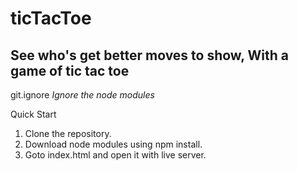 # ticTacToe
See who's get better moves to show, With a game of tic tac toe
--------------------------------------------------------------
git.ignore
*Ignore the node modules*

Quick Start
1. Clone the repository.
2. Download node modules using npm install.
3. Goto index.html and open it with live server.

